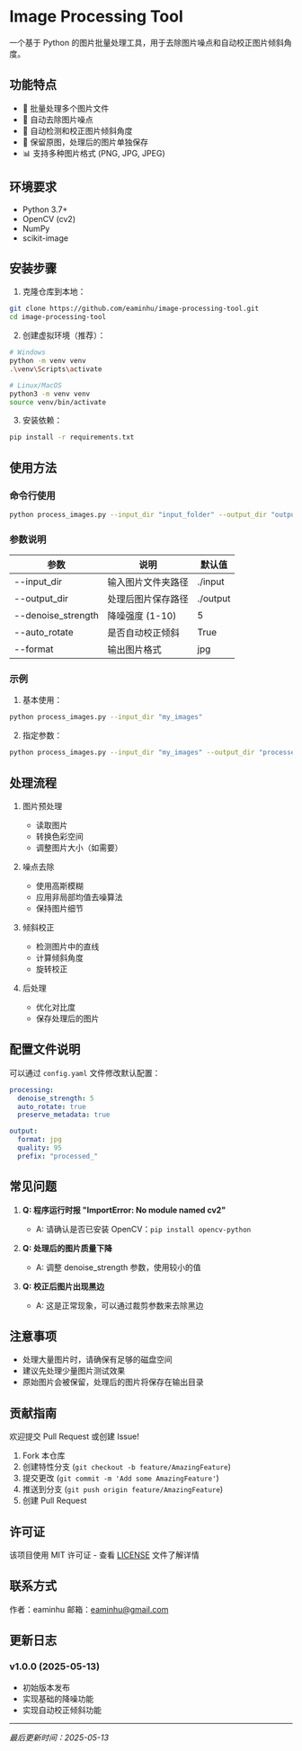 # Image Processing Tool

一个基于 Python 的图片批量处理工具，用于去除图片噪点和自动校正图片倾斜角度。

## 功能特点

- 🔨 批量处理多个图片文件
- 🎯 自动去除图片噪点
- 📐 自动检测和校正图片倾斜角度
- 💾 保留原图，处理后的图片单独保存
- 📊 支持多种图片格式 (PNG, JPG, JPEG)

## 环境要求

- Python 3.7+
- OpenCV (cv2)
- NumPy
- scikit-image

## 安装步骤

1. 克隆仓库到本地：
```bash
git clone https://github.com/eaminhu/image-processing-tool.git
cd image-processing-tool
```

2. 创建虚拟环境（推荐）：
```bash
# Windows
python -m venv venv
.\venv\Scripts\activate

# Linux/MacOS
python3 -m venv venv
source venv/bin/activate
```

3. 安装依赖：
```bash
pip install -r requirements.txt
```

## 使用方法

### 命令行使用

```bash
python process_images.py --input_dir "input_folder" --output_dir "output_folder" [options]
```

### 参数说明

| 参数 | 说明 | 默认值 |
|------|------|--------|
| --input_dir | 输入图片文件夹路径 | ./input |
| --output_dir | 处理后图片保存路径 | ./output |
| --denoise_strength | 降噪强度 (1-10) | 5 |
| --auto_rotate | 是否自动校正倾斜 | True |
| --format | 输出图片格式 | jpg |

### 示例

1. 基本使用：
```bash
python process_images.py --input_dir "my_images"
```

2. 指定参数：
```bash
python process_images.py --input_dir "my_images" --output_dir "processed" --denoise_strength 7
```

## 处理流程

1. 图片预处理
   - 读取图片
   - 转换色彩空间
   - 调整图片大小（如需要）

2. 噪点去除
   - 使用高斯模糊
   - 应用非局部均值去噪算法
   - 保持图片细节

3. 倾斜校正
   - 检测图片中的直线
   - 计算倾斜角度
   - 旋转校正

4. 后处理
   - 优化对比度
   - 保存处理后的图片

## 配置文件说明

可以通过 `config.yaml` 文件修改默认配置：

```yaml
processing:
  denoise_strength: 5
  auto_rotate: true
  preserve_metadata: true

output:
  format: jpg
  quality: 95
  prefix: "processed_"
```

## 常见问题

1. **Q: 程序运行时报 "ImportError: No module named cv2"**
   - A: 请确认是否已安装 OpenCV：`pip install opencv-python`

2. **Q: 处理后的图片质量下降**
   - A: 调整 denoise_strength 参数，使用较小的值

3. **Q: 校正后图片出现黑边**
   - A: 这是正常现象，可以通过裁剪参数来去除黑边

## 注意事项

- 处理大量图片时，请确保有足够的磁盘空间
- 建议先处理少量图片测试效果
- 原始图片会被保留，处理后的图片将保存在输出目录

## 贡献指南

欢迎提交 Pull Request 或创建 Issue!

1. Fork 本仓库
2. 创建特性分支 (`git checkout -b feature/AmazingFeature`)
3. 提交更改 (`git commit -m 'Add some AmazingFeature'`)
4. 推送到分支 (`git push origin feature/AmazingFeature`)
5. 创建 Pull Request

## 许可证

该项目使用 MIT 许可证 - 查看 [LICENSE](LICENSE) 文件了解详情

## 联系方式

作者：eaminhu
邮箱：eaminhu@gmail.com

## 更新日志

### v1.0.0 (2025-05-13)
- 初始版本发布
- 实现基础的降噪功能
- 实现自动校正倾斜功能

---
*最后更新时间：2025-05-13*
